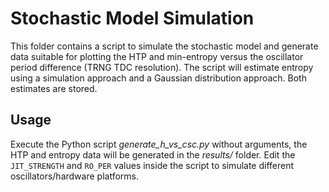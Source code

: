 # Stochastic Model Simulation

This folder contains a script to simulate the stochastic model and generate data suitable for plotting the HTP and min-entropy versus the oscillator period difference (TRNG TDC resolution).
The script will estimate entropy using a simulation approach and a Gaussian distribution approach. Both estimates are stored.

## Usage

Execute the Python script *generate_h_vs_csc.py* without arguments, the HTP and entropy data will be generated in the *results/* folder.
Edit the `JIT_STRENGTH` and `RO_PER` values inside the script to simulate different oscillators/hardware platforms.